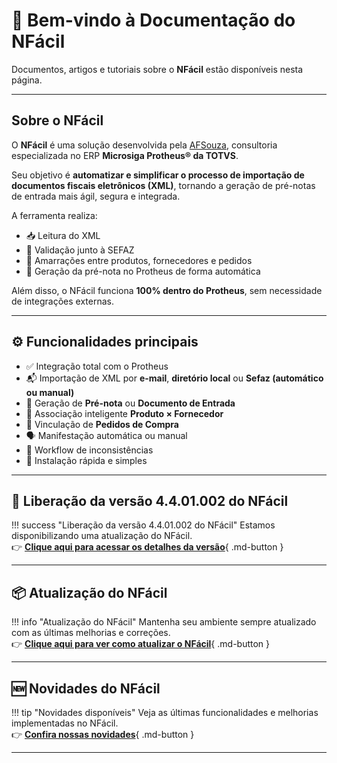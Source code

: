 # 👋 Bem-vindo à Documentação do NFácil

Documentos, artigos e tutoriais sobre o **NFácil** estão disponíveis nesta página.

---

## Sobre o NFácil

O **NFácil** é uma solução desenvolvida pela [AFSouza](https://www.afsouza.com.br), consultoria especializada no ERP **Microsiga Protheus® da TOTVS**.

Seu objetivo é **automatizar e simplificar o processo de importação de documentos fiscais eletrônicos (XML)**, tornando a geração de pré-notas de entrada mais ágil, segura e integrada.

A ferramenta realiza:

- 📥 Leitura do XML
- 🧩 Validação junto à SEFAZ
- 🔗 Amarrações entre produtos, fornecedores e pedidos
- 📄 Geração da pré-nota no Protheus de forma automática

Além disso, o NFácil funciona **100% dentro do Protheus**, sem necessidade de integrações externas.

---

## ⚙️ Funcionalidades principais

- ✅ Integração total com o Protheus
- 📬 Importação de XML por **e-mail**, **diretório local** ou **Sefaz (automático ou manual)**
- 🧾 Geração de **Pré-nota** ou **Documento de Entrada**
- 🧠 Associação inteligente **Produto × Fornecedor**
- 🔗 Vinculação de **Pedidos de Compra**
- 🗣️ Manifestação automática ou manual
- 🚦 Workflow de inconsistências
- 🚀 Instalação rápida e simples

---

## 🚀 Liberação da versão 4.4.01.002 do NFácil

!!! success "Liberação da versão 4.4.01.002 do NFácil"
    Estamos disponibilizando uma atualização do NFácil.  
    👉 [**Clique aqui para acessar os detalhes da versão**](user-guide/release4.002.md){ .md-button }

---

## 📦 Atualização do NFácil

!!! info "Atualização do NFácil"
    Mantenha seu ambiente sempre atualizado com as últimas melhorias e correções.  
    👉 [**Clique aqui para ver como atualizar o NFácil**](user-guide/update.md){ .md-button }

---

## 🆕 Novidades do NFácil

!!! tip "Novidades disponíveis"
    Veja as últimas funcionalidades e melhorias implementadas no NFácil.  
    👉 [**Confira nossas novidades**](user-guide/novidades.md){ .md-button }

---
